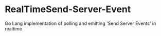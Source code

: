 # RealTimeSend-Server-Event
Go Lang implementation of polling and emitting 'Send Server Events' in realtime
